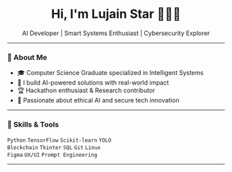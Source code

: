 <h1 align="center">Hi, I'm Lujain Star 👩🏻‍💻</h1>

<p align="center">
  AI Developer | Smart Systems Enthusiast | Cybersecurity Explorer  
</p>

---

### 🚀 About Me

- 🎓 Computer Science Graduate specialized in Intelligent Systems  
- 🧠 I build AI-powered solutions with real-world impact  
- 🏆 Hackathon enthusiast & Research contributor  
- 🔐 Passionate about ethical AI and secure tech innovation  

---

### 🔧 Skills & Tools

`Python` `TensorFlow` `Scikit-learn` `YOLO`  
`Blockchain` `Tkinter` `SQL` `Git` `Linux`  
`Figma` `UX/UI` `Prompt Engineering`

---

